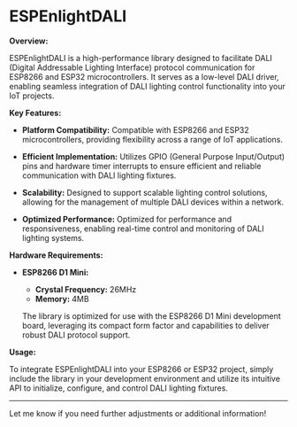 
# ESPEnlightDALI

**Overview:**

ESPEnlightDALI is a high-performance library designed to facilitate DALI (Digital Addressable Lighting Interface) protocol communication for ESP8266 and ESP32 microcontrollers. It serves as a low-level DALI driver, enabling seamless integration of DALI lighting control functionality into your IoT projects.

**Key Features:**

- **Platform Compatibility:** Compatible with ESP8266 and ESP32 microcontrollers, providing flexibility across a range of IoT applications.

- **Efficient Implementation:** Utilizes GPIO (General Purpose Input/Output) pins and hardware timer interrupts to ensure efficient and reliable communication with DALI lighting fixtures.

- **Scalability:** Designed to support scalable lighting control solutions, allowing for the management of multiple DALI devices within a network.

- **Optimized Performance:** Optimized for performance and responsiveness, enabling real-time control and monitoring of DALI lighting systems.

**Hardware Requirements:**

- **ESP8266 D1 Mini:**
  - **Crystal Frequency:** 26MHz
  - **Memory:** 4MB

  The library is optimized for use with the ESP8266 D1 Mini development board, leveraging its compact form factor and capabilities to deliver robust DALI protocol support.

**Usage:**

To integrate ESPEnlightDALI into your ESP8266 or ESP32 project, simply include the library in your development environment and utilize its intuitive API to initialize, configure, and control DALI lighting fixtures.

---

Let me know if you need further adjustments or additional information!